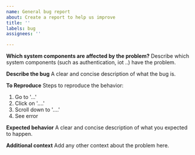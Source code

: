 ```yaml
---
name: General bug report
about: Create a report to help us improve
title: ''
labels: bug
assignees: ''

---
```


**Which system components are affected by the problem?**
Describe which system components (such as authentication, iot ..) have the problem.

**Describe the bug**
A clear and concise description of what the bug is.

**To Reproduce**
Steps to reproduce the behavior:
1. Go to '...'
2. Click on '....'
3. Scroll down to '....'
4. See error

**Expected behavior**
A clear and concise description of what you expected to happen.

**Additional context**
Add any other context about the problem here.
